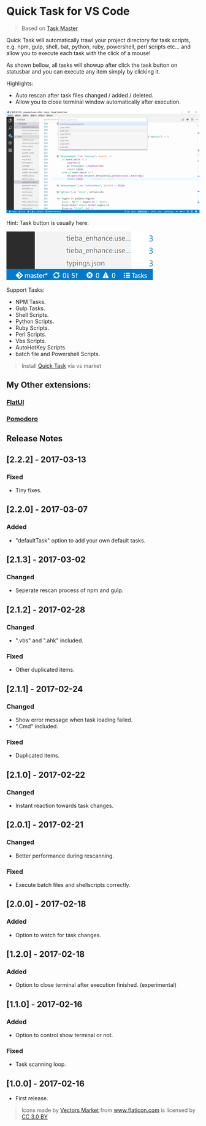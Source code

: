 # Quick Task for VS Code

> Based on [Task Master](https://marketplace.visualstudio.com/items?itemName=ianhoney.task-master)

Quick Task will automatically trawl your project directory for task scripts,
e.g. npm, gulp, shell, bat, python, ruby, powershell, perl scripts etc...
and allow you to execute each task with the click of a mouse!

As shown bellow, all tasks will showup after click the task button on statusbar and you can
execute any item simply by clicking it.

Highlights:
- Auto rescan after task files changed / added / deleted.
- Allow you to close terminal window automatically after execution.

![Preview](screenshot.png)

Hint: Task button is usually here:

![Preview](button.png)

Support Tasks:
- NPM Tasks.
- Gulp Tasks.
- Shell Scripts.
- Python Scripts.
- Ruby Scripts.
- Perl Scripts.
- Vbs Scripts.
- AutoHotKey Scripts.
- batch file and Powershell Scripts.

>Install [Quick Task](https://marketplace.visualstudio.com/items?itemName=lkytal.quicktask) via vs market

## My Other extensions:

### [FlatUI](https://marketplace.visualstudio.com/items?itemName=lkytal.FlatUI)
### [Pomodoro](https://marketplace.visualstudio.com/items?itemName=lkytal.pomodoro)

## Release Notes

## [2.2.2] - 2017-03-13
### Fixed
- Tiny fixes.

## [2.2.0] - 2017-03-07
### Added
- "defaultTask" option to add your own default tasks.

## [2.1.3] - 2017-03-02
### Changed
- Seperate rescan process of npm and gulp.

## [2.1.2] - 2017-02-28
### Changed
- ".vbs" and ".ahk" included.

### Fixed
- Other duplicated items.

## [2.1.1] - 2017-02-24
### Changed
- Show error message when task loading failed.
- ".Cmd" included.

### Fixed
- Duplicated items.

## [2.1.0] - 2017-02-22
### Changed
- Instant reaction towards task changes.

## [2.0.1] - 2017-02-21
### Changed
- Better performance during rescanning.

### Fixed
- Execute batch files and shellscripts correctly.

## [2.0.0] - 2017-02-18
### Added
- Option to watch for task changes.

## [1.2.0] - 2017-02-18
### Added
- Option to close terminal after execution finished. (experimental)

## [1.1.0] - 2017-02-16
### Added
- Option to control show terminal or not.

### Fixed
- Task scanning loop.

## [1.0.0] - 2017-02-16
- First release.

> <div>Icons made by <a href="http://www.flaticon.com/authors/vectors-market" title="Vectors Market">Vectors Market</a> from <a href="http://www.flaticon.com" title="Flaticon">www.flaticon.com</a> is licensed by <a href="http://creativecommons.org/licenses/by/3.0/" title="Creative Commons BY 3.0" target="_blank">CC 3.0 BY</a></div>
